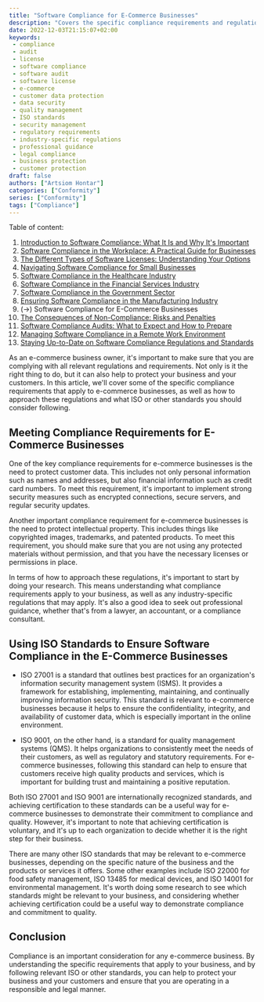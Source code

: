 ```yaml
---
title: "Software Compliance for E-Commerce Businesses"
description: "Covers the specific compliance requirements and regulations that apply to e-commerce businesses"
date: 2022-12-03T21:15:07+02:00
keywords:
 - compliance
 - audit
 - license
 - software compliance
 - software audit
 - software license
 - e-commerce
 - customer data protection
 - data security
 - quality management
 - ISO standards
 - security management
 - regulatory requirements
 - industry-specific regulations
 - professional guidance
 - legal compliance
 - business protection
 - customer protection
draft: false
authors: ["Artsiom Hontar"]
categories: ["Conformity"]
series: ["Conformity"]
tags: ["Compliance"]
---
```


Table of content:
1. [Introduction to Software Compliance: What It Is and Why It's Important](learnings/conformity/introduction-to-software-compliance.md)
2. [Software Compliance in the Workplace: A Practical Guide for Businesses](learnings/conformity/software-compliance-practical-guide.md)
3. [The Different Types of Software Licenses: Understanding Your Options](learnings/conformity/different-types-of-software-licenses.md)
4. [Navigating Software Compliance for Small Businesses](learnings/conformity/software-compliance-for-small-business.md)
5. [Software Compliance in the Healthcare Industry](learnings/conformity/software-compliance-for-healthcare.md)
6. [Software Compliance in the Financial Services Industry](learnings/conformity/software-compliance-for-financial-services.md)
7. [Software Compliance in the Government Sector](learnings/conformity/software-compliance-for-government-sector.md)
8. [Ensuring Software Compliance in the Manufacturing Industry](learnings/conformity/software-compliance-for-manufacturing.md)
9. (->) Software Compliance for E-Commerce Businesses
10. [The Consequences of Non-Compliance: Risks and Penalties](learnings/conformity/consequences-of-non-compliance.md)
11. [Software Compliance Audits: What to Expect and How to Prepare](learnings/conformity/software-compliance-audits.md)
12. [Managing Software Compliance in a Remote Work Environment](learnings/conformity/software-compliance-in-remote-work.md)
13. [Staying Up-to-Date on Software Compliance Regulations and Standards](learnings/conformity/staying-up-to-date-on-software-compliance.md)

As an e-commerce business owner, it's important to make sure that you are complying with all relevant regulations and requirements. Not only is it the right thing to do, but it can also help to protect your business and your customers. In this article, we'll cover some of the specific compliance requirements that apply to e-commerce businesses, as well as how to approach these regulations and what ISO or other standards you should consider following.

## Meeting Compliance Requirements for E-Commerce Businesses

One of the key compliance requirements for e-commerce businesses is the need to protect customer data. This includes not only personal information such as names and addresses, but also financial information such as credit card numbers. To meet this requirement, it's important to implement strong security measures such as encrypted connections, secure servers, and regular security updates.

Another important compliance requirement for e-commerce businesses is the need to protect intellectual property. This includes things like copyrighted images, trademarks, and patented products. To meet this requirement, you should make sure that you are not using any protected materials without permission, and that you have the necessary licenses or permissions in place.

In terms of how to approach these regulations, it's important to start by doing your research. This means understanding what compliance requirements apply to your business, as well as any industry-specific regulations that may apply. It's also a good idea to seek out professional guidance, whether that's from a lawyer, an accountant, or a compliance consultant.

## Using ISO Standards to Ensure Software Compliance in the E-Commerce Businesses

- ISO 27001 is a standard that outlines best practices for an organization's information security management system (ISMS). It provides a framework for establishing, implementing, maintaining, and continually improving information security. This standard is relevant to e-commerce businesses because it helps to ensure the confidentiality, integrity, and availability of customer data, which is especially important in the online environment.

- ISO 9001, on the other hand, is a standard for quality management systems (QMS). It helps organizations to consistently meet the needs of their customers, as well as regulatory and statutory requirements. For e-commerce businesses, following this standard can help to ensure that customers receive high quality products and services, which is important for building trust and maintaining a positive reputation.

Both ISO 27001 and ISO 9001 are internationally recognized standards, and achieving certification to these standards can be a useful way for e-commerce businesses to demonstrate their commitment to compliance and quality. However, it's important to note that achieving certification is voluntary, and it's up to each organization to decide whether it is the right step for their business.

There are many other ISO standards that may be relevant to e-commerce businesses, depending on the specific nature of the business and the products or services it offers. Some other examples include ISO 22000 for food safety management, ISO 13485 for medical devices, and ISO 14001 for environmental management. It's worth doing some research to see which standards might be relevant to your business, and considering whether achieving certification could be a useful way to demonstrate compliance and commitment to quality.

## Conclusion
Compliance is an important consideration for any e-commerce business. By understanding the specific requirements that apply to your business, and by following relevant ISO or other standards, you can help to protect your business and your customers and ensure that you are operating in a responsible and legal manner.